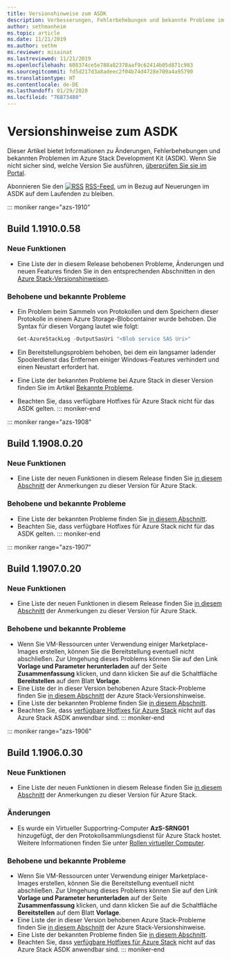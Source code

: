 ```yaml
---
title: Versionshinweise zum ASDK
description: Verbesserungen, Fehlerbehebungen und bekannte Probleme im Azure Stack Development Kit (ASDK).
author: sethmanheim
ms.topic: article
ms.date: 11/21/2019
ms.author: sethm
ms.reviewer: misainat
ms.lastreviewed: 11/21/2019
ms.openlocfilehash: 608374ce5e788a82378aaf9c62414b05d871c983
ms.sourcegitcommit: fd5d217d3a8adeec2f04b74d4728e709a4a95790
ms.translationtype: HT
ms.contentlocale: de-DE
ms.lasthandoff: 01/29/2020
ms.locfileid: "76873480"
---
```

# <a name="asdk-release-notes"></a>Versionshinweise zum ASDK

Dieser Artikel bietet Informationen zu Änderungen, Fehlerbehebungen und bekannten Problemen im Azure Stack Development Kit (ASDK). Wenn Sie nicht sicher sind, welche Version Sie ausführen, [überprüfen Sie sie im Portal](../operator/azure-stack-updates.md).

Abonnieren Sie den [![RSS](./media/asdk-release-notes/feed-icon-14x14.png)](https://docs.microsoft.com/api/search/rss?search=Azure+Stack+Development+Kit+release+notes&locale=en-us#) [RSS-Feed](https://docs.microsoft.com/api/search/rss?search=Azure+Stack+Development+Kit+release+notes&locale=en-us#), um in Bezug auf Neuerungen im ASDK auf dem Laufenden zu bleiben.

::: moniker range="azs-1910"
## <a name="build-11910058"></a>Build 1.1910.0.58

### <a name="new-features"></a>Neue Funktionen

- Eine Liste der in diesem Release behobenen Probleme, Änderungen und neuen Features finden Sie in den entsprechenden Abschnitten in den [Azure Stack-Versionshinweisen](../operator/release-notes.md).

### <a name="fixed-and-known-issues"></a>Behobene und bekannte Probleme

- Ein Problem beim Sammeln von Protokollen und dem Speichern dieser Protokolle in einem Azure Storage-Blobcontainer wurde behoben. Die Syntax für diesen Vorgang lautet wie folgt:

  ```powershell
  Get-AzureStackLog -OutputSasUri "<Blob service SAS Uri>"
  ``` 

- Ein Bereitstellungsproblem behoben, bei dem ein langsamer ladender Spoolerdienst das Entfernen einiger Windows-Features verhindert und einen Neustart erfordert hat.
- Eine Liste der bekannten Probleme bei Azure Stack in dieser Version finden Sie im Artikel [Bekannte Probleme](../operator/known-issues.md).
- Beachten Sie, dass verfügbare Hotfixes für Azure Stack nicht für das ASDK gelten.
::: moniker-end

::: moniker range="azs-1908"
  
## <a name="build-11908020"></a>Build 1.1908.0.20

### <a name="new-features"></a>Neue Funktionen

- Eine Liste der neuen Funktionen in diesem Release finden Sie [in diesem Abschnitt](/azure-stack/operator/release-notes?view=azs-1908#whats-new-1) der Anmerkungen zu dieser Version für Azure Stack.

<!-- ### Changes -->

### <a name="fixed-and-known-issues"></a>Behobene und bekannte Probleme

<!-- - For a list of Azure Stack issues fixed in this release, see [this section](/azure-stack/operator/release-notes?view=azs-1908#fixes-1) of the Azure Stack release notes. -->
- Eine Liste der bekannten Probleme finden Sie [in diesem Abschnitt](/azure-stack/operator/known-issues?view=azs-1908).
- Beachten Sie, dass verfügbare Hotfixes für Azure Stack nicht für das ASDK gelten.
::: moniker-end

::: moniker range="azs-1907"
## <a name="build-11907020"></a>Build 1.1907.0.20

### <a name="new-features"></a>Neue Funktionen

- Eine Liste der neuen Funktionen in diesem Release finden Sie [in diesem Abschnitt](/azure-stack/operator/release-notes?view=azs-1907#whats-in-this-update) der Anmerkungen zu dieser Version für Azure Stack.

<!-- ### Changes -->

### <a name="fixed-and-known-issues"></a>Behobene und bekannte Probleme

- Wenn Sie VM-Ressourcen unter Verwendung einiger Marketplace-Images erstellen, können Sie die Bereitstellung eventuell nicht abschließen. Zur Umgehung dieses Problems können Sie auf den Link **Vorlage und Parameter herunterladen** auf der Seite **Zusammenfassung** klicken, und dann klicken Sie auf die Schaltfläche **Bereitstellen** auf dem Blatt **Vorlage**.
- Eine Liste der in dieser Version behobenen Azure Stack-Probleme finden Sie [in diesem Abschnitt](/azure-stack/operator/release-notes?view=azs-1907#fixes-2) der Azure Stack-Versionshinweise.
- Eine Liste der bekannten Probleme finden Sie [in diesem Abschnitt](/azure-stack/operator/known-issues?view=azs-1907).
- Beachten Sie, dass [verfügbare Hotfixes für Azure Stack](/azure-stack/operator/release-notes?view=azs-1907#hotfixes-2) nicht auf das Azure Stack ASDK anwendbar sind.
::: moniker-end

::: moniker range="azs-1906"
## <a name="build-11906030"></a>Build 1.1906.0.30

### <a name="new-features"></a>Neue Funktionen

- Eine Liste der neuen Funktionen in diesem Release finden Sie [in diesem Abschnitt](/azure-stack/operator/release-notes?view=azs-1906#whats-in-this-update-1) der Anmerkungen zu dieser Version für Azure Stack.

### <a name="changes"></a>Änderungen

- Es wurde ein Virtueller Supportring-Computer **AzS-SRNG01** hinzugefügt, der den Protokollsammlungsdienst für Azure Stack hostet. Weitere Informationen finden Sie unter [Rollen virtueller Computer](asdk-architecture.md).

### <a name="fixed-and-known-issues"></a>Behobene und bekannte Probleme

- Wenn Sie VM-Ressourcen unter Verwendung einiger Marketplace-Images erstellen, können Sie die Bereitstellung eventuell nicht abschließen. Zur Umgehung dieses Problems können Sie auf den Link **Vorlage und Parameter herunterladen** auf der Seite **Zusammenfassung** klicken, und dann klicken Sie auf die Schaltfläche **Bereitstellen** auf dem Blatt **Vorlage**.
- Eine Liste der in dieser Version behobenen Azure Stack-Probleme finden Sie [in diesem Abschnitt](/azure-stack/operator/release-notes?view=azs-1906#fixes-3) der Azure Stack-Versionshinweise.
- Eine Liste der bekannten Probleme finden Sie [in diesem Abschnitt](/azure-stack/operator/known-issues?view=azs-1906).
- Beachten Sie, dass [verfügbare Hotfixes für Azure Stack](/azure-stack/operator/release-notes?view=azs-1906#hotfixes-3) nicht auf das Azure Stack ASDK anwendbar sind.
::: moniker-end
